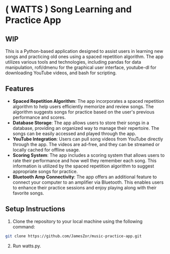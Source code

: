 # ( WATTS ) Song Learning and Practice App

## WIP

This is a Python-based application designed to assist users in learning new songs and practicing old ones using a spaced repetition algorithm. The app utilizes various tools and technologies, including pandas for data manipulation, rofi/dmenu for the graphical user interface, youtube-dl for downloading YouTube videos, and bash for scripting.

## Features

- **Spaced Repetition Algorithm**: The app incorporates a spaced repetition algorithm to help users efficiently memorize and review songs. The algorithm suggests songs for practice based on the user's previous performance and scores.
- **Database Storage**: The app allows users to store their songs in a database, providing an organized way to manage their repertoire. The songs can be easily accessed and played through the app.
- **YouTube Integration**: Users can pull song videos from YouTube directly through the app. The videos are ad-free, and they can be streamed or locally cached for offline usage.
- **Scoring System**: The app includes a scoring system that allows users to rate their performance and how well they remember each song. This information is utilized by the spaced repetition algorithm to suggest appropriate songs for practice.
- **Bluetooth Amp Connectivity**: The app offers an additional feature to connect your computer to an amplifier via Bluetooth. This enables users to enhance their practice sessions and enjoy playing along with their favorite songs.

## Setup Instructions

1. Clone the repository to your local machine using the following command:

```bash
git clone https://github.com/JamesZor/music-practice-app.git
``` 
2. Run watts.py. 
